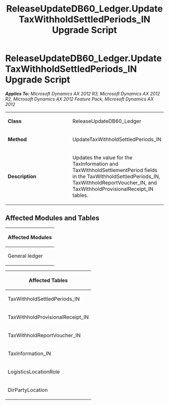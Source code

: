 ﻿---
title: ReleaseUpdateDB60_Ledger.UpdateTaxWithholdSettledPeriods_IN Upgrade Script
TOCTitle: ReleaseUpdateDB60_Ledger.UpdateTaxWithholdSettledPeriods_IN Upgrade Script
ms:assetid: 4153ca0c-587c-8708-e38c-e4e794d50012
ms:mtpsurl: https://msdn.microsoft.com/en-us/library/JJ718827(v=AX.60)
ms:contentKeyID: 49707870
ms.date: 05/18/2015
mtps_version: v=AX.60
---

# ReleaseUpdateDB60\_Ledger.UpdateTaxWithholdSettledPeriods\_IN Upgrade Script 


_**Applies To:** Microsoft Dynamics AX 2012 R3, Microsoft Dynamics AX 2012 R2, Microsoft Dynamics AX 2012 Feature Pack, Microsoft Dynamics AX 2012_

<table>
<colgroup>
<col style="width: 50%" />
<col style="width: 50%" />
</colgroup>
<tbody>
<tr class="odd">
<td><p><strong>Class</strong></p></td>
<td><p>ReleaseUpdateDB60_Ledger</p></td>
</tr>
<tr class="even">
<td><p><strong>Method</strong></p></td>
<td><p>UpdateTaxWithholdSettledPeriods_IN</p></td>
</tr>
<tr class="odd">
<td><p><strong>Description</strong></p></td>
<td><p>Updates the value for the TaxInformation and TaxWithholdSettlementPeriod fields in the TaxWithholdSettledPeriods_IN, TaxWithholdReportVoucher_IN, and TaxWithholdProvisionalReceipt_IN tables.</p></td>
</tr>
</tbody>
</table>


## Affected Modules and Tables

<table>
<colgroup>
<col style="width: 100%" />
</colgroup>
<thead>
<tr class="header">
<th><p>Affected Modules</p></th>
</tr>
</thead>
<tbody>
<tr class="odd">
<td><p>General ledger</p></td>
</tr>
</tbody>
</table>


<table>
<colgroup>
<col style="width: 100%" />
</colgroup>
<thead>
<tr class="header">
<th><p>Affected Tables</p></th>
</tr>
</thead>
<tbody>
<tr class="odd">
<td><p>TaxWithholdSettledPeriods_IN</p></td>
</tr>
<tr class="even">
<td><p>TaxWithholdProvisionalReceipt_IN</p></td>
</tr>
<tr class="odd">
<td><p>TaxWithholdReportVoucher_IN</p></td>
</tr>
<tr class="even">
<td><p>TaxInformation_IN</p></td>
</tr>
<tr class="odd">
<td><p>LogisticsLocationRole</p></td>
</tr>
<tr class="even">
<td><p>DirPartyLocation</p></td>
</tr>
</tbody>
</table>

  


